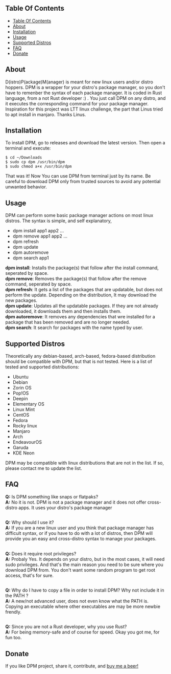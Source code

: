 ## Table Of Contents
- [Table Of Contents](#table-of-contents)
- [About](#about)
- [Installation](#installation)
- [Usage](#usage)
- [Supported Distros](#supported-distros)
- [FAQ](#faq)
- [Donate](#donate)
  
## About
D(istro)P(ackage)M(anager) is meant for new linux users and/or distro hoppers.
DPM is a wrapper for your distro's package manager, so you don't have to remenber 
the syntax of each package manager. It is coded in Rust language, from a not Rust developer :) . 
You just call DPM on any distro, and it executes the corresponding command for your package manager.
Inspiration for this project was LTT linux challenge, the part that Linus tried to apt install in manjaro.
Thanks Linus.
	
## Installation
To install DPM, go to releases and download the latest version. Then open a terminal and execute:

```
$ cd ~/Downloads
$ sudo cp dpm /usr/bin/dpm
$ sudo chmod a+x /usr/bin/dpm
```
That was it! Now You can use DPM from terminal just by its name.
Be careful to download DPM only from trusted sources to avoid any potential unwanted behavior.

## Usage
DPM can perform some basic package manager actions on most linux distros.
The syntax is simple, and self explanatory, 
* dpm install app1 app2 ...
* dpm remove app1 app2 ...
* dpm refresh
* dpm update
* dpm autoremove
* dpm search app1

**dpm install**: Installs the package(s) that follow after the install command, seperated by space.<br />
**dpm remove**:  Removes the package(s) that follow after the remove command, seperated by space.<br />
**dpm refresh**: It gets a list of the packages that are updatable, but does not perform the update. Depending on the distribution, It may download the new packages.<br />
**dpm update**: Updates all the updatable packages. If they are not already downloaded, it downloads them and then installs them.<br />
**dpm autoremove**: It removes any dependencies that wre installed for a package that has been removed and are no longer needed.<br />
**dpm search**: It search for packages with the name typed by user.<br />


## Supported Distros
Theoretically any debian-based, arch-based, fedora-based distribution should be compatible with DPM,
but that is not tested. Here is a list of tested and supported distributions:
* Ubuntu
* Debian
* Zorin OS
* Pop!OS
* Deepin
* Elementary OS
* Linux Mint
* CentOS
* Fedora
* Rocky linux
* Manjaro
* Arch
* EndeavourOS
* Garuda
* KDE Neon

DPM may be compatible with linux distributions that are not in the list. If so, please contact me to update the list.
## FAQ
**Q:** Is DPM something like snaps or flatpaks?<br />
**A:** No it is not. DPM is not a package manager and it does not offer cross-distro apps. It uses your distro's package manager

##
**Q:** Why should I use it?<br />
**A:** If you are a new linux user and you think that package manager has difficult syntax, or if you have to do with a lot of distros, then DPM will provide you an easy and cross-distro syntax to manage your packages.
##

##
**Q:** Does it require root privileges?<br />
**A:** Probaly Yes. It depends on your distro, but in the most cases, it will need sudo privileges. And that's the main reason you need to be sure where you download DPM from. You don't want some random program to get root access, that's for sure.
##

##
**Q:** Why do I have to copy a  file in order to install DPM? Why not include it in the PATH ?<br />
**A:** A new/not advanced user, does not even know what the PATH is. Copying an executable where other executables are may be more newbie frendly.
##

##
**Q:** Since you are not a Rust developer, why you use Rust?<br />
**A:** For being memory-safe and of course for speed. Okay you got me, for fun too.
##

## Donate
If you like DPM project, share it, contribute, and [buy me a beer!](https://www.paypal.com/donate?hosted_button_id=J8CU7S9BJN9E8)
